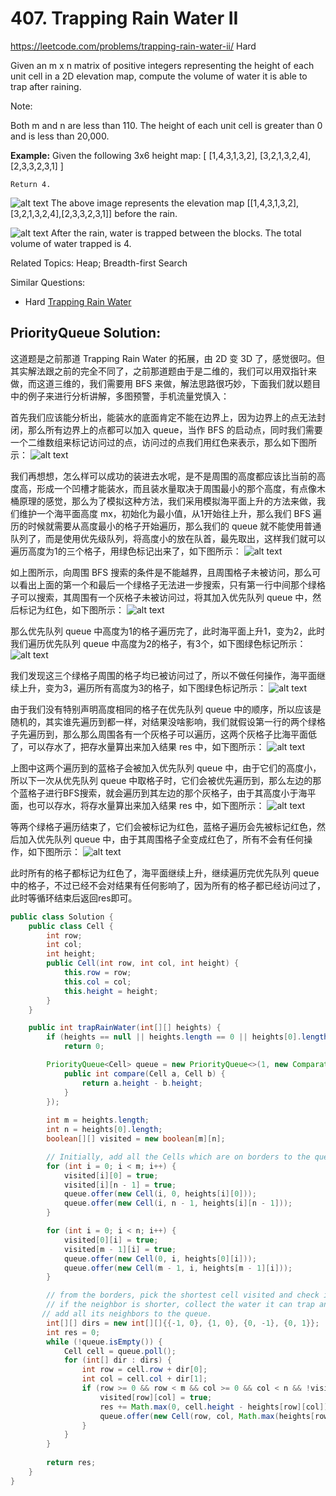 # 407. Trapping Rain Water II
<https://leetcode.com/problems/trapping-rain-water-ii/>
Hard

Given an m x n matrix of positive integers representing the height of each unit cell in a 2D elevation map, compute the volume of water it is able to trap after raining.

 

Note:

Both m and n are less than 110. The height of each unit cell is greater than 0 and is less than 20,000.

 

**Example:**
    Given the following 3x6 height map:
    [
        [1,4,3,1,3,2],
        [3,2,1,3,2,4],
        [2,3,3,2,3,1]
    ]

    Return 4.
    
![alt text](../resources/407_rainwater_empty.png)
    The above image represents the elevation map [[1,4,3,1,3,2],[3,2,1,3,2,4],[2,3,3,2,3,1]] before the rain.

![alt text](../resources/407_rainwater_fill.png)
    After the rain, water is trapped between the blocks. The total volume of water trapped is 4.

Related Topics: Heap; Breadth-first Search

Similar Questions: 
* Hard [Trapping Rain Water](https://leetcode.com/problems/trapping-rain-water/)

## PriorityQueue Solution: 

这道题是之前那道 Trapping Rain Water 的拓展，由 2D 变 3D 了，感觉很叼。但其实解法跟之前的完全不同了，之前那道题由于是二维的，我们可以用双指针来做，而这道三维的，我们需要用 BFS 来做，解法思路很巧妙，下面我们就以题目中的例子来进行分析讲解，多图预警，手机流量党慎入：

首先我们应该能分析出，能装水的底面肯定不能在边界上，因为边界上的点无法封闭，那么所有边界上的点都可以加入 queue，当作 BFS 的启动点，同时我们需要一个二维数组来标记访问过的点，访问过的点我们用红色来表示，那么如下图所示：
![alt text](../resources/407_1.jpg)

我们再想想，怎么样可以成功的装进去水呢，是不是周围的高度都应该比当前的高度高，形成一个凹槽才能装水，而且装水量取决于周围最小的那个高度，有点像木桶原理的感觉，那么为了模拟这种方法，我们采用模拟海平面上升的方法来做，我们维护一个海平面高度 mx，初始化为最小值，从1开始往上升，那么我们 BFS 遍历的时候就需要从高度最小的格子开始遍历，那么我们的 queue 就不能使用普通队列了，而是使用优先级队列，将高度小的放在队首，最先取出，这样我们就可以遍历高度为1的三个格子，用绿色标记出来了，如下图所示：
![alt text](../resources/407_2.jpg)

如上图所示，向周围 BFS 搜索的条件是不能越界，且周围格子未被访问，那么可以看出上面的第一个和最后一个绿格子无法进一步搜索，只有第一行中间那个绿格子可以搜索，其周围有一个灰格子未被访问过，将其加入优先队列 queue 中，然后标记为红色，如下图所示：
![alt text](../resources/407_3.jpg)

那么优先队列 queue 中高度为1的格子遍历完了，此时海平面上升1，变为2，此时我们遍历优先队列 queue 中高度为2的格子，有3个，如下图绿色标记所示：
![alt text](../resources/407_4.jpg)

我们发现这三个绿格子周围的格子均已被访问过了，所以不做任何操作，海平面继续上升，变为3，遍历所有高度为3的格子，如下图绿色标记所示：
![alt text](../resources/407_5.jpg)

由于我们没有特别声明高度相同的格子在优先队列 queue 中的顺序，所以应该是随机的，其实谁先遍历到都一样，对结果没啥影响，我们就假设第一行的两个绿格子先遍历到，那么那么周围各有一个灰格子可以遍历，这两个灰格子比海平面低了，可以存水了，把存水量算出来加入结果 res 中，如下图所示：
![alt text](../resources/407_6.jpg)

上图中这两个遍历到的蓝格子会被加入优先队列 queue 中，由于它们的高度小，所以下一次从优先队列 queue 中取格子时，它们会被优先遍历到，那么左边的那个蓝格子进行BFS搜索，就会遍历到其左边的那个灰格子，由于其高度小于海平面，也可以存水，将存水量算出来加入结果 res 中，如下图所示：
![alt text](../resources/407_7.jpg)

等两个绿格子遍历结束了，它们会被标记为红色，蓝格子遍历会先被标记红色，然后加入优先队列 queue 中，由于其周围格子全变成红色了，所有不会有任何操作，如下图所示：
![alt text](../resources/407_8.jpg)

此时所有的格子都标记为红色了，海平面继续上升，继续遍历完优先队列 queue 中的格子，不过已经不会对结果有任何影响了，因为所有的格子都已经访问过了，此时等循环结束后返回res即可。

```java
public class Solution {
    public class Cell {
        int row;
        int col;
        int height;
        public Cell(int row, int col, int height) {
            this.row = row;
            this.col = col;
            this.height = height;
        }
    }

    public int trapRainWater(int[][] heights) {
        if (heights == null || heights.length == 0 || heights[0].length == 0)
            return 0;

        PriorityQueue<Cell> queue = new PriorityQueue<>(1, new Comparator<Cell>(){
            public int compare(Cell a, Cell b) {
                return a.height - b.height;
            }
        });
        
        int m = heights.length;
        int n = heights[0].length;
        boolean[][] visited = new boolean[m][n];

        // Initially, add all the Cells which are on borders to the queue.
        for (int i = 0; i < m; i++) {
            visited[i][0] = true;
            visited[i][n - 1] = true;
            queue.offer(new Cell(i, 0, heights[i][0]));
            queue.offer(new Cell(i, n - 1, heights[i][n - 1]));
        }

        for (int i = 0; i < n; i++) {
            visited[0][i] = true;
            visited[m - 1][i] = true;
            queue.offer(new Cell(0, i, heights[0][i]));
            queue.offer(new Cell(m - 1, i, heights[m - 1][i]));
        }

        // from the borders, pick the shortest cell visited and check its neighbors:
        // if the neighbor is shorter, collect the water it can trap and update its height as its height plus the water trapped
       // add all its neighbors to the queue.
        int[][] dirs = new int[][]{{-1, 0}, {1, 0}, {0, -1}, {0, 1}};
        int res = 0;
        while (!queue.isEmpty()) {
            Cell cell = queue.poll();
            for (int[] dir : dirs) {
                int row = cell.row + dir[0];
                int col = cell.col + dir[1];
                if (row >= 0 && row < m && col >= 0 && col < n && !visited[row][col]) {
                    visited[row][col] = true;
                    res += Math.max(0, cell.height - heights[row][col]);
                    queue.offer(new Cell(row, col, Math.max(heights[row][col], cell.height)));
                }
            }
        }
        
        return res;
    }
}
```